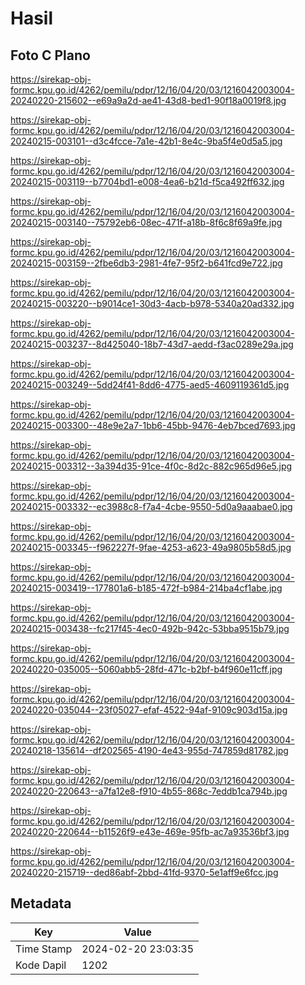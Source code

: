 # Hasil

## Foto C Plano

https://sirekap-obj-formc.kpu.go.id/4262/pemilu/pdpr/12/16/04/20/03/1216042003004-20240220-215602--e69a9a2d-ae41-43d8-bed1-90f18a0019f8.jpg

https://sirekap-obj-formc.kpu.go.id/4262/pemilu/pdpr/12/16/04/20/03/1216042003004-20240215-003101--d3c4fcce-7a1e-42b1-8e4c-9ba5f4e0d5a5.jpg

https://sirekap-obj-formc.kpu.go.id/4262/pemilu/pdpr/12/16/04/20/03/1216042003004-20240215-003119--b7704bd1-e008-4ea6-b21d-f5ca492ff632.jpg

https://sirekap-obj-formc.kpu.go.id/4262/pemilu/pdpr/12/16/04/20/03/1216042003004-20240215-003140--75792eb6-08ec-471f-a18b-8f6c8f69a9fe.jpg

https://sirekap-obj-formc.kpu.go.id/4262/pemilu/pdpr/12/16/04/20/03/1216042003004-20240215-003159--2fbe6db3-2981-4fe7-95f2-b641fcd9e722.jpg

https://sirekap-obj-formc.kpu.go.id/4262/pemilu/pdpr/12/16/04/20/03/1216042003004-20240215-003220--b9014ce1-30d3-4acb-b978-5340a20ad332.jpg

https://sirekap-obj-formc.kpu.go.id/4262/pemilu/pdpr/12/16/04/20/03/1216042003004-20240215-003237--8d425040-18b7-43d7-aedd-f3ac0289e29a.jpg

https://sirekap-obj-formc.kpu.go.id/4262/pemilu/pdpr/12/16/04/20/03/1216042003004-20240215-003249--5dd24f41-8dd6-4775-aed5-4609119361d5.jpg

https://sirekap-obj-formc.kpu.go.id/4262/pemilu/pdpr/12/16/04/20/03/1216042003004-20240215-003300--48e9e2a7-1bb6-45bb-9476-4eb7bced7693.jpg

https://sirekap-obj-formc.kpu.go.id/4262/pemilu/pdpr/12/16/04/20/03/1216042003004-20240215-003312--3a394d35-91ce-4f0c-8d2c-882c965d96e5.jpg

https://sirekap-obj-formc.kpu.go.id/4262/pemilu/pdpr/12/16/04/20/03/1216042003004-20240215-003332--ec3988c8-f7a4-4cbe-9550-5d0a9aaabae0.jpg

https://sirekap-obj-formc.kpu.go.id/4262/pemilu/pdpr/12/16/04/20/03/1216042003004-20240215-003345--f962227f-9fae-4253-a623-49a9805b58d5.jpg

https://sirekap-obj-formc.kpu.go.id/4262/pemilu/pdpr/12/16/04/20/03/1216042003004-20240215-003419--177801a6-b185-472f-b984-214ba4cf1abe.jpg

https://sirekap-obj-formc.kpu.go.id/4262/pemilu/pdpr/12/16/04/20/03/1216042003004-20240215-003438--fc217f45-4ec0-492b-942c-53bba9515b79.jpg

https://sirekap-obj-formc.kpu.go.id/4262/pemilu/pdpr/12/16/04/20/03/1216042003004-20240220-035005--5060abb5-28fd-471c-b2bf-b4f960e11cff.jpg

https://sirekap-obj-formc.kpu.go.id/4262/pemilu/pdpr/12/16/04/20/03/1216042003004-20240220-035044--23f05027-efaf-4522-94af-9109c903d15a.jpg

https://sirekap-obj-formc.kpu.go.id/4262/pemilu/pdpr/12/16/04/20/03/1216042003004-20240218-135614--df202565-4190-4e43-955d-747859d81782.jpg

https://sirekap-obj-formc.kpu.go.id/4262/pemilu/pdpr/12/16/04/20/03/1216042003004-20240220-220643--a7fa12e8-f910-4b55-868c-7eddb1ca794b.jpg

https://sirekap-obj-formc.kpu.go.id/4262/pemilu/pdpr/12/16/04/20/03/1216042003004-20240220-220644--b11526f9-e43e-469e-95fb-ac7a93536bf3.jpg

https://sirekap-obj-formc.kpu.go.id/4262/pemilu/pdpr/12/16/04/20/03/1216042003004-20240220-215719--ded86abf-2bbd-41fd-9370-5e1aff9e6fcc.jpg


## Metadata

| Key        | Value               |
| ---------- | ------------------- |
| Time Stamp | 2024-02-20 23:03:35 |
| Kode Dapil | 1202                |



